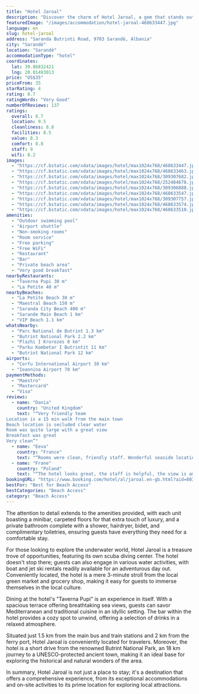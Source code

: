 ```yaml
---
title: "Hotel Jaroal"
description: "Discover the charm of Hotel Jaroal, a gem that stands out for its private beach access, ensuring a serene and exclusive seaside experience."
featuredImage: "/images/accommodation/hotel-jaroal-468633447.jpg"
language: en
slug: hotel-jaroal
address: "Saranda Butrinti Road, 9703 Sarandë, Albania"
city: "Sarandë"
location: "Sarandë"
accommodationType: "hotel"
coordinates:
  lat: 39.86832421
  lng: 20.01493013
price: "US$35"
priceFrom: 35
starRating: 4
rating: 8.7
ratingWords: "Very Good"
numberOfReviews: 137
ratings:
  overall: 8.7
  location: 9.5
  cleanliness: 8.8
  facilities: 8.5
  value: 8.3
  comfort: 8.8
  staff: 9
  wifi: 8.2
images:
  - "https://cf.bstatic.com/xdata/images/hotel/max1024x768/468633447.jpg?k=f74f49c8a53f067e50056e2a4141abf306e4b097068aeb5bd58fde9201315799&o=&hp=1"
  - "https://cf.bstatic.com/xdata/images/hotel/max1024x768/468633463.jpg?k=4f58af7f3c319e6c7adb2676614cee0588718c782f71b31aca1a1ee005c829f6&o=&hp=1"
  - "https://cf.bstatic.com/xdata/images/hotel/max1024x768/309307682.jpg?k=07bc5baee9725d68f0c923ba315c6aa48e0ce7805928bfe55e33df465fc77771&o=&hp=1"
  - "https://cf.bstatic.com/xdata/images/hotel/max1024x768/252484678.jpg?k=26fc3d3b917572b252c7b7386e456c8a887f39887c957493d62cb1abd6abe111&o=&hp=1"
  - "https://cf.bstatic.com/xdata/images/hotel/max1024x768/309306888.jpg?k=a8fde45b0f716fe01bb3216e7640be046671edca1dd3ec498ae53438b5a9a753&o=&hp=1"
  - "https://cf.bstatic.com/xdata/images/hotel/max1024x768/468633547.jpg?k=3f097f69c96d74f6624c2350a6473f49b6ce54dce5f8df9bc96a1aafeb2800d5&o=&hp=1"
  - "https://cf.bstatic.com/xdata/images/hotel/max1024x768/309307757.jpg?k=2383708cc0a8df145311300f29717bcc22f7f4e9d17da7b84bdd5f01e3fd5860&o=&hp=1"
  - "https://cf.bstatic.com/xdata/images/hotel/max1024x768/468633574.jpg?k=a6d9c132db50321743cffc5f9618e2c2de2474ac4a6038ec69164d481540b994&o=&hp=1"
  - "https://cf.bstatic.com/xdata/images/hotel/max1024x768/468633510.jpg?k=f4e6bf7d18893083fdccd60be251119469fa9e1a2077c1cba04d79990cdec11c&o=&hp=1"
amenities:
  - "Outdoor swimming pool"
  - "Airport shuttle"
  - "Non-smoking rooms"
  - "Room service"
  - "Free parking"
  - "Free WiFi"
  - "Restaurant"
  - "Bar"
  - "Private beach area"
  - "Very good breakfast"
nearbyRestaurants:
  - "Taverna Pupi 30 m"
  - "La Petite 40 m"
nearbyBeaches:
  - "La Petite Beach 30 m"
  - "Maestral Beach 150 m"
  - "Saranda City Beach 400 m"
  - "Sarande Main Beach 1 km"
  - "VIP Beach 1.1 km"
whatsNearby:
  - "Parc National de Butrint 1.3 km"
  - "Butrint National Park 2.2 km"
  - "Plazhi I Krorezes 8 km"
  - "Parku Kombetar I Butrintit 11 km"
  - "Butrint National Park 12 km"
airports:
  - "Corfu International Airport 30 km"
  - "Ioannina Airport 70 km"
paymentMethods:
  - "Maestro"
  - "Mastercard"
  - "Visa"
reviews:
  - name: "Dania"
    country: "United Kingdom"
    text: "“Very friendly team
Location is a 15 min walk from the main town
Beach location is secluded clear water
Room was quite large with a great view
Breakfast was great
Very clean”"
  - name: "Eeva"
    country: "France"
    text: "“Rooms were clean, friendly staff. Wonderful seaside location with comfortable lounge chairs.”"
  - name: "Frane"
    country: "Poland"
    text: "“The hotel looks great, the staff is helpful, the view is amazing, the location perfect and the pool amazing.”"
bookingURL: "https://www.booking.com/hotel/al/jaroal.en-gb.html?aid=8035640"
bestFor: "Best for Beach Access"
bestCategories: "Beach Access"
category: "Beach Access"
---
```


The attention to detail extends to the amenities provided, with each unit boasting a minibar, carpeted floors for that extra touch of luxury, and a private bathroom complete with a shower, hairdryer, bidet, and complimentary toiletries, ensuring guests have everything they need for a comfortable stay.

For those looking to explore the underwater world, Hotel Jaroal is a treasure trove of opportunities, featuring its own scuba diving center. The hotel doesn't stop there; guests can also engage in various water activities, with boat and jet ski rentals readily available for an adventurous day out. Conveniently located, the hotel is a mere 3-minute stroll from the local green market and grocery shop, making it easy for guests to immerse themselves in the local culture.

Dining at the hotel's "Taverna Pupi" is an experience in itself. With a spacious terrace offering breathtaking sea views, guests can savor Mediterranean and traditional cuisine in an idyllic setting. The bar within the hotel provides a cozy spot to unwind, offering a selection of drinks in a relaxed atmosphere.

Situated just 1.5 km from the main bus and train stations and 2 km from the ferry port, Hotel Jaroal is conveniently located for travelers. Moreover, the hotel is a short drive from the renowned Butrint National Park, an 18 km journey to a UNESCO-protected ancient town, making it an ideal base for exploring the historical and natural wonders of the area.

In summary, Hotel Jaroal is not just a place to stay; it's a destination that offers a comprehensive experience, from its exceptional accommodations and on-site activities to its prime location for exploring local attractions.